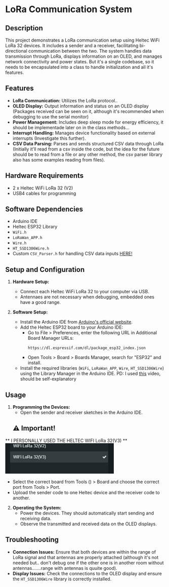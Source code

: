 # LoRa Communication System

## Description
This project demonstrates a LoRa communication setup using Heltec WiFi LoRa 32 devices. It includes a sender and a receiver, facilitating bi-directional communication between the two. The system handles data transmission through LoRa, displays information on an OLED, and manages network connectivity and power states. But it's a single codebase, so it needs to be encapsulated into a class to handle initialization and all it's features.

## Features
- **LoRa Communication:** Utilizes the LoRa protocol..
- **OLED Display:** Output information and status on an OLED display (Packages received can be seen on it, although it's recommended when debugging to use the serial monitor)
- **Power Management:** Includes deep sleep mode for energy efficiency, it should be implementade later on in the class methods...
- **Interrupt Handling:** Manages device functionality based on external interrupts (Investigate this further).
- **CSV Data Parsing:** Parses and sends structured CSV data through LoRa (Initially it'll read from a csv inside the code, but the idea for the future should be to read from a file or any other method, the csv parser library also has some examples reading from files).

## Hardware Requirements
- 2 x Heltec WiFi LoRa 32 (V2)
- USB4 cables for programming 

## Software Dependencies
- Arduino IDE
- Heltec ESP32 Library
- `WiFi.h`
- `LoRaWan_APP.h`
- `Wire.h`
- `HT_SSD1306Wire.h`
- Custom `CSV_Parser.h` for handling CSV data inputs [HERE!](https://github.com/michalmonday/CSV-Parser-for-Arduino/tree/master)

## Setup and Configuration
1. **Hardware Setup:**
   - Connect each Heltec WiFi LoRa 32 to your computer via USB.
   - Antennaes are not necessary when debugging, embedded ones have a good range.

2. **Software Setup:**
   - Install the Arduino IDE from [Arduino's official website](https://www.arduino.cc/en/software).
   - Add the Heltec ESP32 board to your Arduino IDE:
     - Go to File > Preferences, enter the following URL in Additional Board Manager URLs:
       ```
       https://dl.espressif.com/dl/package_esp32_index.json
       ```
     - Open Tools > Board > Boards Manager, search for "ESP32" and install.
   - Install the required libraries (`WiFi`, `LoRaWan_APP`, `Wire`, `HT_SSD1306Wire`) using the Library Manager in the Arduino IDE.
   PD: I used [this](https://www.youtube.com/watch?v=shJxD5fiEhs) video, should be self-explanatory

## Usage
1. **Programming the Devices:**
   - Open the sender and receiver sketches in the Arduino IDE.
   ## :warning: Important!
** I PERSONALLY USED THE HELTEC WIFI LoRa 32(V3) **
![alt text](image.png)

   - Select the correct board from Tools () > Board and choose the correct port from Tools > Port.
   - Upload the sender code to one Heltec device and the receiver code to another.

2. **Operating the System:**
   - Power the devices. They should automatically start sending and receiving data.
   - Observe the transmitted and received data on the OLED displays.

## Troubleshooting
- **Connection Issues:** Ensure that both devices are within the range of LoRa signal and that antennas are properly attached (although it's not needed but.. don't debug one if the other one is in another room without antennas.......range with antennas is quuite good).
- **Display Issues:** Check the connections to the OLED display and ensure the `HT_SSD1306Wire` library is correctly installed.

